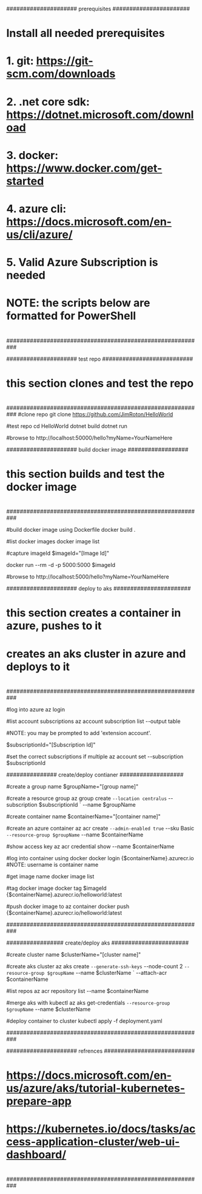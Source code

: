 ##################### prerequisites #######################
#
# Install all needed prerequisites
# 1. git: https://git-scm.com/downloads
# 2. .net core sdk: https://dotnet.microsoft.com/download
# 3. docker: https://www.docker.com/get-started
# 4. azure cli: https://docs.microsoft.com/en-us/cli/azure/
# 5. Valid Azure Subscription is needed
#
# NOTE: the scripts below are formatted for PowerShell
#
###########################################################

##################### test repo ###########################
#
# this section clones and test the repo
#
###########################################################
#clone repo
git clone https://github.com/JimRoton/HelloWorld

#test repo
cd HelloWorld
dotnet build
dotnet run

#browse to http://localhost:50000/hello?myName=YourNameHere

##################### build docker image ##################
#
# this section builds and test the docker image
#
###########################################################

#build docker image using Dockerfile
docker build .

#list docker images
docker image list

#capture imageId
$imageId="[Image Id]"

docker run --rm -d -p 5000:5000 $imageId

#browse to http://localhost:5000/hello?myName=YourNameHere

##################### deploy to aks #######################        
#
# this section creates a container in azure, pushes to it
# creates an aks cluster in azure and deploys to it
#
###########################################################

#log into azure
az login

#list account subscriptions
az account subscription list --output table

#NOTE: you may be prompted to add 'extension account'.

$subscriptionId="[Subscription Id]"

#set the correct subscriptions if multiple
az account set --subscription $subscriptionId

############### create/deploy contianer ###################        

#create a group name
$groupName="[group name]"

#create a resource group
az group create `
  --location centralus `
  --subscription $subscriptionId `
  --name $groupName

#create container name
$containerName="[container name]"

#create an azure container
az acr create `
  --admin-enabled true `
  --sku Basic `
  --resource-group $groupName `
  --name $containerName

#show access key
az acr credential show --name $containerName

#log into container using docker
docker login {$containerName}.azurecr.io
#NOTE: username is container name

#get image name
docker image list

#tag docker image
docker tag $imageId {$containerName}.azurecr.io/helloworld:latest

#push docker image to az container
docker push {$containerName}.azurecr.io/helloworld:latest

###########################################################

################# create/deploy aks #######################

#create cluster name
$clusterName="[cluster name]"

#create aks cluster
az aks create `
  --generate-ssh-keys `
  --node-count 2 `
  --resource-group $groupName `
  --name $clusterName `
  --attach-acr $containerName

#list repos
az acr repository list --name $containerName

#merge aks with kubectl
az aks get-credentials `
  --resource-group $groupName `
  --name $clusterName

#deploy container to cluster
kubectl apply -f deployment.yaml

###########################################################

##################### refrences ###########################
#
# https://docs.microsoft.com/en-us/azure/aks/tutorial-kubernetes-prepare-app
# https://kubernetes.io/docs/tasks/access-application-cluster/web-ui-dashboard/
#
###########################################################
